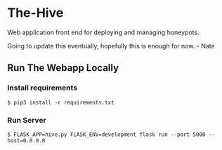 # The-Hive
Web application front end for deploying and managing honeypots.

Going to update this eventually, hopefully this is enough for now. - Nate

## Run The Webapp Locally
### Install requirements
```$ pip3 install -r requirements.txt```

### Run Server
```$ FLASK_APP=hive.py FLASK_ENV=development flask run --port 5000 --host=0.0.0.0```